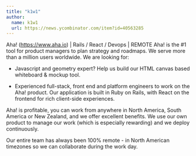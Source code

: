 ```yaml
---
title: "k1w1"
author:
  name: k1w1
  url: https://news.ycombinator.com/item?id=40563285
---
```

Aha! (<a href="https:&#x2F;&#x2F;www.aha.io" rel="nofollow">https:&#x2F;&#x2F;www.aha.io</a>) | Rails &#x2F; React &#x2F; Devops | REMOTE
Aha! is the #1 tool for product managers to plan strategy and roadmaps. We serve more than a million users worldwide. We are looking for:

* Javascript and geometry expert? Help us build our HTML canvas based whiteboard &amp; mockup tool.

* Experienced full-stack, front end and platform engineers to work on the Aha! product. Our application is built in Ruby on Rails, with React on the frontend for rich client-side experiences.

Aha! is profitable, you can work from anywhere in North America, South America or New Zealand, and we offer excellent benefits. We use our own product to manage our work (which is especially rewarding) and we deploy continuously.

Our entire team has always been 100% remote - in North American timezones so we can collaborate during the work day.
